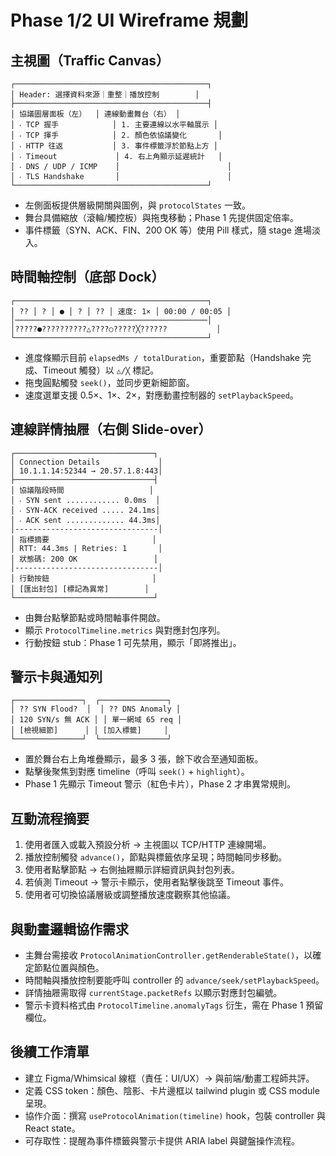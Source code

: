 # Phase 1/2 UI Wireframe 規劃

## 主視圖（Traffic Canvas）
```
┌───────────────────────────────────────────┐
│ Header: 選擇資料來源｜重整｜播放控制        │
├───────────────────────────────────────────┤
│ 協議圖層面板（左）  │ 連線動畫舞台（右） │
│ ‧ TCP 握手            │ 1. 主要連線以水平軸展示 │
│ ‧ TCP 揮手            │ 2. 顏色依協議變化       │
│ ‧ HTTP 往返           │ 3. 事件標籤浮於節點上方 │
│ ‧ Timeout             │ 4. 右上角顯示延遲統計   │
│ ‧ DNS / UDP / ICMP    │                        │
│ ‧ TLS Handshake       │                        │
└───────────────────────────────────────────┘
```
- 左側面板提供層級開關與圖例，與 `protocolStates` 一致。
- 舞台具備縮放（滾輪/觸控板）與拖曳移動；Phase 1 先提供固定倍率。
- 事件標籤（SYN、ACK、FIN、200 OK 等）使用 Pill 樣式，隨 stage 進場淡入。

## 時間軸控制（底部 Dock）
```
┌───────────────────────────────────────────┐
│ ?? │ ? │ ● │ ? │ ?? │ 速度: 1× │ 00:00 / 00:05 │
│───────────────────────────────────────────│
│?????●??????????△????○?????╳??????           │
└───────────────────────────────────────────┘
```
- 進度條顯示目前 `elapsedMs / totalDuration`，重要節點（Handshake 完成、Timeout 觸發）以 `△/╳` 標記。
- 拖曳圓點觸發 `seek()`，並同步更新細節窗。
- 速度選單支援 0.5×、1×、2×，對應動畫控制器的 `setPlaybackSpeed`。

## 連線詳情抽屜（右側 Slide-over）
```
┌───────────────────────────────┐
│ Connection Details             │
│ 10.1.1.14:52344 → 20.57.1.8:443│
├───────────────────────────────┤
│ 協議階段時間                   │
│ ‧ SYN sent ............ 0.0ms  │
│ ‧ SYN-ACK received ..... 24.1ms│
│ ‧ ACK sent ............. 44.3ms│
│--------------------------------│
│ 指標摘要                       │
│ RTT: 44.3ms | Retries: 1       │
│ 狀態碼: 200 OK                 │
│--------------------------------│
│ 行動按鈕                       │
│ [匯出封包] [標記為異常]        │
└───────────────────────────────┘
```
- 由舞台點擊節點或時間軸事件開啟。
- 顯示 `ProtocolTimeline.metrics` 與對應封包序列。
- 行動按鈕 stub：Phase 1 可先禁用，顯示「即將推出」。

## 警示卡與通知列
```
┌───────────────┐  ┌───────────────┐
│ ?? SYN Flood?  │  │ ?? DNS Anomaly │
│ 120 SYN/s 無 ACK │ │ 單一網域 65 req │
│ [檢視細節]      │ │ [加入標籤]     │
└───────────────┘  └───────────────┘
```
- 置於舞台右上角堆疊顯示，最多 3 張，餘下收合至通知面板。
- 點擊後聚焦到對應 timeline（呼叫 `seek()` + `highlight`）。
- Phase 1 先顯示 Timeout 警示（紅色卡片），Phase 2 才串異常規則。

## 互動流程摘要
1. 使用者匯入或載入預設分析 → 主視圖以 TCP/HTTP 連線開場。
2. 播放控制觸發 `advance()`，節點與標籤依序呈現；時間軸同步移動。
3. 使用者點擊節點 → 右側抽屜顯示詳細資訊與封包列表。
4. 若偵測 Timeout → 警示卡顯示，使用者點擊後跳至 Timeout 事件。
5. 使用者可切換協議層級或調整播放速度觀察其他協議。

## 與動畫邏輯協作需求
- 主舞台需接收 `ProtocolAnimationController.getRenderableState()`，以確定節點位置與顏色。
- 時間軸與播放控制要能呼叫 controller 的 `advance/seek/setPlaybackSpeed`。
- 詳情抽屜需取得 `currentStage.packetRefs` 以顯示對應封包編號。
- 警示卡資料格式由 `ProtocolTimeline.anomalyTags` 衍生，需在 Phase 1 預留欄位。

## 後續工作清單
- 建立 Figma/Whimsical 線框（責任：UI/UX）→ 與前端/動畫工程師共評。
- 定義 CSS token：顏色、陰影、卡片邊框以 tailwind plugin 或 CSS module 呈現。
- 協作介面：撰寫 `useProtocolAnimation(timeline)` hook，包裝 controller 與 React state。
- 可存取性：提醒為事件標籤與警示卡提供 ARIA label 與鍵盤操作流程。
